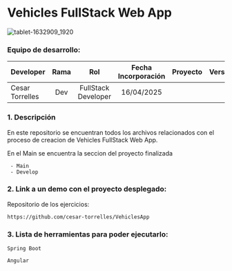 # Vehicles FullStack Web App

![tablet-1632909_1920]()

### Equipo de desarrollo:

| Developer | Rama | Rol | Fecha Incorporación | Proyecto | Versión |
| --- | :---:  | :---:  | :---:  | :---: | :---:  |
| Cesar Torrelles | Dev  | FullStack Developer | 16/04/2025 | 


### 1. Descripción

En este repositorio se encuentran todos los archivos relacionados con el proceso de creacion de Vehicles FullStack Web App.
 
En el Main se encuentra la seccion del proyecto finalizada
```
 - Main
 - Develop

```

###  2. Link a un demo con el proyecto desplegado:

Repositorio de los ejercicios:
```
https://github.com/cesar-torrelles/VehiclesApp
```
###   3. Lista de herramientas para poder ejecutarlo:
```
Spring Boot

Angular

```

